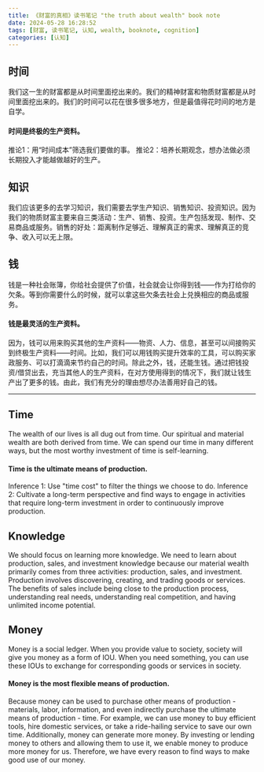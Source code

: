 ```yaml
---
title: 《财富的真相》读书笔记 "the truth about wealth" book note
date: 2024-05-28 16:28:52
tags: [财富, 读书笔记, 认知, wealth, booknote, cognition]
categories: [认知]
---
```

## 时间
我们这一生的财富都是从时间里面挖出来的。我们的精神财富和物质财富都是从时间里面挖出来的。我们的时间可以花在很多很多地方，但是最值得花时间的地方是自学。
#### 时间是终极的生产资料。
推论1：用“时间成本”筛选我们要做的事。
推论2：培养长期观念，想办法做必须长期投入才能越做越好的生产。

## 知识
我们应该更多的去学习知识，我们需要去学生产知识、销售知识、投资知识。因为我们的物质财富主要来自三类活动：生产、销售、投资。生产包括发现、制作、交易商品或服务。销售的好处：距离制作足够近、理解真正的需求、理解真正的竞争、收入可以无上限。

## 钱
钱是一种社会账簿，你给社会提供了价值，社会就会让你得到钱——作为打给你的欠条。等到你需要什么的时候，就可以拿这些欠条去社会上兑换相应的商品或服务。
#### 钱是最灵活的生产资料。
因为，钱可以用来购买其他的生产资料——物资、人力、信息，甚至可以间接购买到终极生产资料——时间。比如，我们可以用钱购买提升效率的工具，可以购买家政服务、可以打滴滴来节约自己的时间。除此之外，钱，还能生钱。通过把钱投资/借贷出去，充当其他人的生产资料，在对方使用得到的情况下，我们就让钱生产出了更多的钱。由此，我们有充分的理由想尽办法善用好自己的钱。

---

## Time
The wealth of our lives is all dug out from time. Our spiritual and material wealth are both derived from time. We can spend our time in many different ways, but the most worthy investment of time is self-learning.

#### Time is the ultimate means of production.
Inference 1: Use "time cost" to filter the things we choose to do.
Inference 2: Cultivate a long-term perspective and find ways to engage in activities that require long-term investment in order to continuously improve production.

## Knowledge
We should focus on learning more knowledge. We need to learn about production, sales, and investment knowledge because our material wealth primarily comes from three activities: production, sales, and investment. Production involves discovering, creating, and trading goods or services. The benefits of sales include being close to the production process, understanding real needs, understanding real competition, and having unlimited income potential.

## Money
Money is a social ledger. When you provide value to society, society will give you money as a form of IOU. When you need something, you can use these IOUs to exchange for corresponding goods or services in society.

#### Money is the most flexible means of production.
Because money can be used to purchase other means of production - materials, labor, information, and even indirectly purchase the ultimate means of production - time. For example, we can use money to buy efficient tools, hire domestic services, or take a ride-hailing service to save our own time. Additionally, money can generate more money. By investing or lending money to others and allowing them to use it, we enable money to produce more money for us. Therefore, we have every reason to find ways to make good use of our money.
